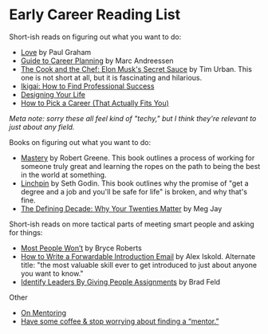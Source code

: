 # Early Career Reading List

Short-ish reads on figuring out what you want to do:
* [Love](http://www.paulgraham.com/love.html) by Paul Graham
* [Guide to Career Planning](http://pmarchive.com/guide_to_career_planning_part0.html) by Marc Andreessen
* [The Cook and the Chef: Elon Musk's Secret Sauce](https://waitbutwhy.com/2015/11/the-cook-and-the-chef-musks-secret-sauce.html) by Tim Urban. This one is not short at all, but it is fascinating and hilarious.
* [Ikigai: How to Find Professional Success](https://adamnash.blog/2018/02/06/ikigai-how-to-find-professional-success/)
* [Designing Your Life](https://www.amazon.com/Designing-Your-Life-Well-Lived-Joyful/dp/1101875321)
* [How to Pick a Career (That Actually Fits You)](https://waitbutwhy.com/2018/04/picking-career.html)
    
*Meta note: sorry these all feel kind of "techy," but I think they're relevant to just about any field.*

Books on figuring out what you want to do:
* [Mastery](https://www.amazon.com/Mastery-Robert-Greene/dp/014312417X) by Robert Greene. This book outlines a process of working for someone truly great and learning the ropes on the path to being the best in the world at something.
* [Linchpin](https://www.amazon.com/Linchpin-Are-Indispensable-Seth-Godin/dp/1591844096) by Seth Godin. This book outlines why the promise of "get a degree and a job and you'll be safe for life" is broken, and why that's fine. 
* [The Defining Decade: Why Your Twenties Matter](https://www.amazon.com/Defining-Decade-Your-Twenties-Matter/dp/0446561754) by Meg Jay

Short-ish reads on more tactical parts of meeting smart people and asking for things:
* [Most People Won’t](http://bryce.vc/post/64889707700/most-people-wont) by Bryce Roberts
* [How to Write a Forwardable Introduction Email](https://alexiskold.net/2015/06/24/how-to-write-a-forwardable-introduction-email/) by Alex Iskold. Alternate title: "the most valuable skill ever to get introduced to just about anyone you want to know." 
* [Identify Leaders By Giving People Assignments](https://feld.com/archives/2014/12/identify-leaders-giving-people-assignments.html) by Brad Feld

Other
* [On Mentoring](https://themanual.org/read/issues/4/diana-kimball/article)
* [Have some coffee & stop worrying about finding a “mentor.”](https://medium.com/thelist/have-some-coffee-9e468d958e77)
